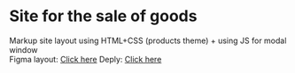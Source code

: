 # <storng>Site for the sale of goods</strong>
Markup site layout using HTML+CSS (products theme) + using JS for modal window
<br />
Figma layout: [Click here](https://www.figma.com/file/p81YblcMctuOxRYd3jrywa/)
Deply: [Click here](https://kuzmenkoromanjs.github.io/saleproductsite/)
